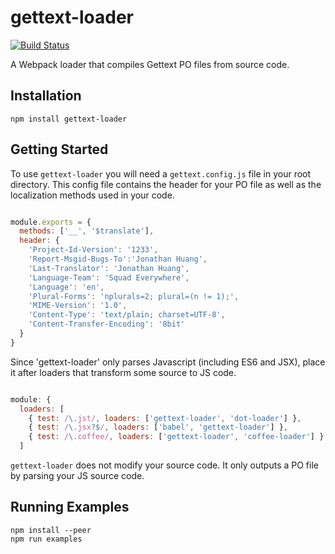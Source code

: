 # gettext-loader
[![Build Status](https://travis-ci.org/mrblueblue/gettext-loader.svg?branch=master)](https://travis-ci.org/mrblueblue/gettext-loader)

A Webpack loader that compiles Gettext PO files from source code.

## Installation

```
npm install gettext-loader
```

## Getting Started

To use `gettext-loader` you will need a `gettext.config.js` file in your root directory. This config file contains the header for your PO file as well as the localization methods used in your code.

```javascript

module.exports = {
  methods: ['__', '$translate'],
  header: {
    'Project-Id-Version': '1233',
    'Report-Msgid-Bugs-To':'Jonathan Huang',
    'Last-Translator': 'Jonathan Huang',
    'Language-Team': 'Squad Everywhere',
    'Language': 'en',
    'Plural-Forms': 'nplurals=2; plural=(n != 1);',
    'MIME-Version': '1.0',
    'Content-Type': 'text/plain; charset=UTF-8',
    'Content-Transfer-Encoding': '8bit'
  }
}

```

Since 'gettext-loader' only parses Javascript (including ES6 and JSX), place it after loaders that transform some source to JS code.

```javascript

module: {
  loaders: [
    { test: /\.jst/, loaders: ['gettext-loader', 'dot-loader'] },
    { test: /\.jsx?$/, loaders: ['babel', 'gettext-loader'] },
    { test: /\.coffee/, loaders: ['gettext-loader', 'coffee-loader'] }
  ]

```

`gettext-loader` does not modify your source code. It only outputs a PO file by parsing your JS source code.

## Running Examples
```
npm install --peer
npm run examples
```
